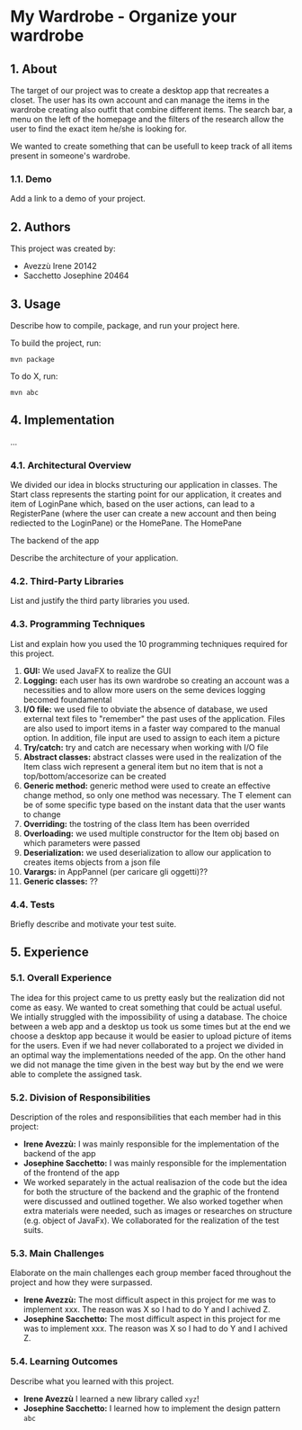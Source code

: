 # My Wardrobe - Organize your wardrobe

## 1. About

The target of our project was to create a desktop app that recreates a closet. The user has its own account and can manage the items in the wardrobe creating also outfit that combine different items. The search bar, a menu on the left of the homepage and the filters of the research allow the user to find the exact item he/she is looking for.

We wanted to create something that can be usefull to keep track of all items present in someone's wardrobe.

### 1.1. Demo

Add a link to a demo of your project.

## 2. Authors

This project was created by:

* Avezzù Irene 20142 
* Sacchetto Josephine 20464

## 3. Usage

Describe how to compile, package, and run your project here.

To build the project, run:

```shell
mvn package
```

To do X, run:

```
mvn abc
```

## 4. Implementation

...

### 4.1. Architectural Overview

We divided our idea in blocks structuring our application in classes.
The Start class represents the starting point for our application, it creates and item of LoginPane which, based on the user actions, can lead to a RegisterPane (where the user can create a new account and then being rediected to the LoginPane) or the HomePane. The HomePane

The backend of the app 

Describe the architecture of your application.

### 4.2. Third-Party Libraries

List and justify the third party libraries you used.

### 4.3. Programming Techniques

List and explain how you used the 10 programming techniques required for this project.
1.   **GUI:** We used JavaFX to realize the GUI
2.   **Logging:** each user has its own wardrobe so creating an account was a necessities and to allow more users on the seme devices logging becomed foundamental
3.   **I/O file:** we used file to obviate the absence of database, we used external text files to "remember" the past uses of the application. Files are also used to import items in a faster way compared to the manual option. In addition, file input are used to assign to each item a picture
4.   **Try/catch:** try and catch are necessary when working with I/O file
5.   **Abstract classes:** abstract classes were used in the realization of the Item class wich represent a general item but no item that is not a top/bottom/accesorize can be created
6.   **Generic method:** generic method were used to create an effective change method, so only one method was necessary. The T element can be of some specific type based on the instant data that the user wants to change
7.   **Overriding:** the tostring of the class Item has been overrided
8.   **Overloading:** we used multiple constructor for the Item obj based on which parameters were passed
9.   **Deserialization:** we used deserialization to allow our application to creates items objects from a json file
10.   **Varargs:** in AppPannel (per caricare gli oggetti)??
11.  **Generic classes:** ??

### 4.4. Tests

Briefly describe and motivate your test suite.

## 5. Experience

### 5.1. Overall Experience

The idea for this project came to us pretty easly but the realization did not come as easy. We wanted to creat something that could be actual useful. We intially struggled with the impossibility of using a database. The choice between a web app and a desktop us took us some times but at the end we choose a desktop app because it would be easier to upload picture of items for the users.
Even if we had never collaborated to a project we divided in an optimal way the implementations needed of the app. On the other hand we did not manage the time given in the best way but by the end we were able to complete the assigned task.

### 5.2. Division of Responsibilities

Description of the roles and responsibilities that each member had in this project:

- **Irene Avezzù:** I was mainly responsible for the implementation of the backend of the app
- **Josephine Sacchetto:** I was mainly responsible for the implementation of the frontend of the app
- We worked separately in the actual realisazion of the code but the idea for both the structure of the backend and the graphic of the frontend were discussed and outlined together. We also worked together when extra materials were needed, such as images or researches on structure (e.g. object of JavaFx). We collaborated for the realization of the test suits.


### 5.3. Main Challenges

Elaborate on the main challenges each group member faced throughout the project and how they were surpassed.

- **Irene Avezzù:** The most difficult aspect in this project for me was to implement xxx. The reason was X so I had to do Y and I achived Z.
- **Josephine Sacchetto:** The most difficult aspect in this project for me was to implement xxx. The reason was X so I had to do Y and I achived Z.

### 5.4. Learning Outcomes

Describe what you learned with this project.

- **Irene Avezzù** I learned a new library called `xyz`!
- **Josephine Sacchetto:** I learned how to implement the design pattern `abc`




